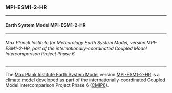 ### MPI-ESM1-2-HR



------
#### Earth System Model MPI-ESM1-2-HR



------
###### Max Planck Institute for Meteorology Earth System Model, version MPI-ESM1-2-HR, part of the internationally-coordinated Coupled Model Intercomparison Project Phase 6.



------
The [Max Plank Institute Earth System Model](https://mpimet.mpg.de/en/research/department-climate-variability/earth-system-modeling-and-prediction) version [MPI-ESM1-2-HR](https://www.wdc-climate.de/ui/cmip6?input=CMIP6.HighResMIP.MPI-M.MPI-ESM1-2-HR) is a [climate model](https://www.carbonbrief.org/cmip6-the-next-generation-of-climate-models-explained/) developed as part of the internationally-coordinated Coupled Model Intercomparison Project Phase 6 ([CMIP6](https://pcmdi.llnl.gov/CMIP6/)).